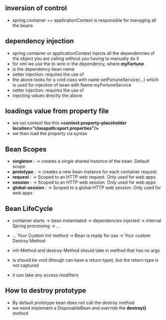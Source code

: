 ## inversion of control
- spring container == applicationContext is responsible for managing all the beans

## dependency injection
-  spring container or applicationContext injects all the dependencies of the object you are calling
  without you having to manually do it
- for xml we use the  <constructor-arg ref="myFortune" /> to wire in the dependency, where **myFortune** 
- is the dependency bean name
- setter injection: requires the use of <property name="fortuneService"  ref="myFortuneService"/>
- the above looks for a void class with name setFortuneService(...) which is used for injection of bean with Name myFortuneService
- setter injection: requires the use of <property name="emailAddress"  value="myemail.com"/>
- injecting values directly the above

##  loadings value from property file
- we set context like this    **<context:property-placeholder location="classpath:sport.properties"/>**
- we then load the property via syntax    <property name="team" value="${PROPERTY_NAME}"  /> 


## Bean Scopes
- **singleton** : -> creates a single shared instance of the bean. Default scope
- **prototype** : -> creates a new bean instance for each container request
- **request** : -> Scoped to an HTTP web request. Only used for web apps
- **session** : -> Scoped to an HTTP web session. Only used for web apps
- **global-session** : -> Scoped to a global HTTP web session. Only used for web apps

## Bean LifeCycle
- container starts -> bean instantiated -> dependencies injected -> internal Spring processing -> ...
- ... Your Custom Init method -> Bean is ready for use -> Your custom Destroy Method

- init-Method and destroy-Method should take in method that has no args
- is should be void (though can have a return type), but the return type is not captured
- it can take any access modifiers

## How to destroy prototype
- By default prototype bean does not call the destroy method
- we need implement a DisposableBean and override the **destroy()** method